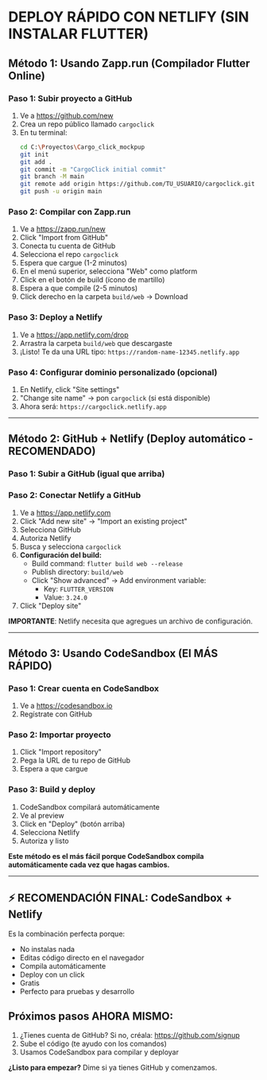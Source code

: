 # DEPLOY RÁPIDO CON NETLIFY (SIN INSTALAR FLUTTER)

## Método 1: Usando Zapp.run (Compilador Flutter Online)

### Paso 1: Subir proyecto a GitHub
1. Ve a https://github.com/new
2. Crea un repo público llamado `cargoclick`
3. En tu terminal:
   ```bash
   cd C:\Proyectos\Cargo_click_mockpup
   git init
   git add .
   git commit -m "CargoClick initial commit"
   git branch -M main
   git remote add origin https://github.com/TU_USUARIO/cargoclick.git
   git push -u origin main
   ```

### Paso 2: Compilar con Zapp.run
1. Ve a https://zapp.run/new
2. Click "Import from GitHub"
3. Conecta tu cuenta de GitHub
4. Selecciona el repo `cargoclick`
5. Espera que cargue (1-2 minutos)
6. En el menú superior, selecciona "Web" como platform
7. Click en el botón de build (ícono de martillo)
8. Espera a que compile (2-5 minutos)
9. Click derecho en la carpeta `build/web` → Download

### Paso 3: Deploy a Netlify
1. Ve a https://app.netlify.com/drop
2. Arrastra la carpeta `build/web` que descargaste
3. ¡Listo! Te da una URL tipo: `https://random-name-12345.netlify.app`

### Paso 4: Configurar dominio personalizado (opcional)
1. En Netlify, click "Site settings"
2. "Change site name" → pon `cargoclick` (si está disponible)
3. Ahora será: `https://cargoclick.netlify.app`

---

## Método 2: GitHub + Netlify (Deploy automático - RECOMENDADO)

### Paso 1: Subir a GitHub (igual que arriba)

### Paso 2: Conectar Netlify a GitHub
1. Ve a https://app.netlify.com
2. Click "Add new site" → "Import an existing project"
3. Selecciona GitHub
4. Autoriza Netlify
5. Busca y selecciona `cargoclick`
6. **Configuración del build:**
   - Build command: `flutter build web --release`
   - Publish directory: `build/web`
   - Click "Show advanced" → Add environment variable:
     - Key: `FLUTTER_VERSION`
     - Value: `3.24.0`
7. Click "Deploy site"

**IMPORTANTE**: Netlify necesita que agregues un archivo de configuración.

---

## Método 3: Usando CodeSandbox (El MÁS RÁPIDO)

### Paso 1: Crear cuenta en CodeSandbox
1. Ve a https://codesandbox.io
2. Regístrate con GitHub

### Paso 2: Importar proyecto
1. Click "Import repository"
2. Pega la URL de tu repo de GitHub
3. Espera a que cargue

### Paso 3: Build y deploy
1. CodeSandbox compilará automáticamente
2. Ve al preview
3. Click en "Deploy" (botón arriba)
4. Selecciona Netlify
5. Autoriza y listo

**Este método es el más fácil porque CodeSandbox compila automáticamente cada vez que hagas cambios.**

---

## ⚡ RECOMENDACIÓN FINAL: CodeSandbox + Netlify

Es la combinación perfecta porque:
- No instalas nada
- Editas código directo en el navegador
- Compila automáticamente
- Deploy con un click
- Gratis
- Perfecto para pruebas y desarrollo

## Próximos pasos AHORA MISMO:

1. ¿Tienes cuenta de GitHub? Si no, créala: https://github.com/signup
2. Sube el código (te ayudo con los comandos)
3. Usamos CodeSandbox para compilar y deployar

**¿Listo para empezar?** Dime si ya tienes GitHub y comenzamos.
